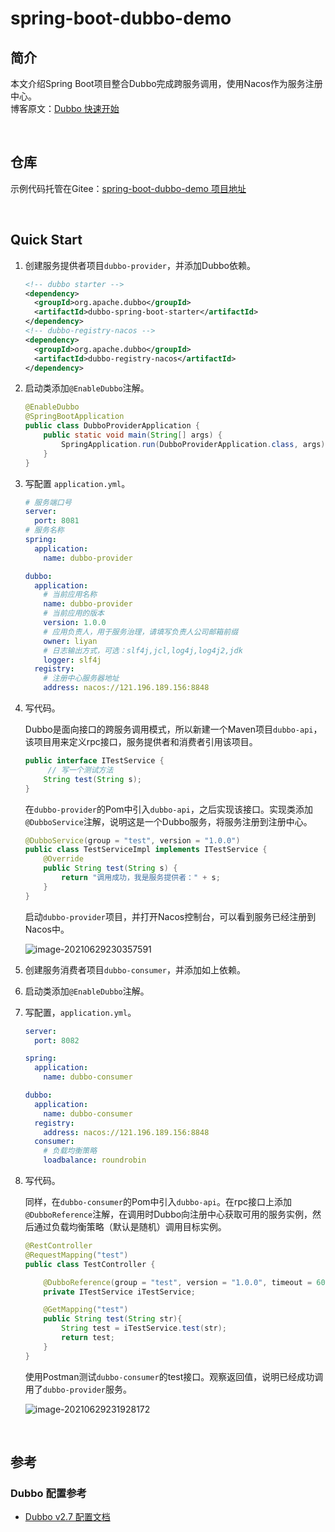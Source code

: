 # spring-boot-dubbo-demo

## 简介

本文介绍Spring Boot项目整合Dubbo完成跨服务调用，使用Nacos作为服务注册中心。  
博客原文：[Dubbo 快速开始](https://www.shiguangping.com/spring-boot-dubbo.html)

<br>

## 仓库

示例代码托管在Gitee：[spring-boot-dubbo-demo 项目地址](https://gitee.com/ENNRIAAA/spring-boot-dubbo-demo.git)

<br>

## Quick Start

1. 创建服务提供者项目`dubbo-provider`，并添加Dubbo依赖。

   ```xml
   <!-- dubbo starter -->
   <dependency>
     <groupId>org.apache.dubbo</groupId>
     <artifactId>dubbo-spring-boot-starter</artifactId>
   </dependency>
   <!-- dubbo-registry-nacos -->
   <dependency>
     <groupId>org.apache.dubbo</groupId>
     <artifactId>dubbo-registry-nacos</artifactId>
   </dependency>
   ```

2. 启动类添加`@EnableDubbo`注解。

   ```java
   @EnableDubbo
   @SpringBootApplication
   public class DubboProviderApplication {
       public static void main(String[] args) {
           SpringApplication.run(DubboProviderApplication.class, args);
       }
   }
   ```

3. 写配置 `application.yml`。

   ```yaml
   # 服务端口号
   server:
     port: 8081
   # 服务名称
   spring:
     application:
       name: dubbo-provider
   
   dubbo:
     application:
       # 当前应用名称
       name: dubbo-provider
       # 当前应用的版本
       version: 1.0.0
       # 应用负责人，用于服务治理，请填写负责人公司邮箱前缀
       owner: liyan
       # 日志输出方式，可选：slf4j,jcl,log4j,log4j2,jdk
       logger: slf4j
     registry:
       # 注册中心服务器地址
       address: nacos://121.196.189.156:8848
   ```

4. 写代码。

   Dubbo是面向接口的跨服务调用模式，所以新建一个Maven项目`dubbo-api`，该项目用来定义rpc接口，服务提供者和消费者引用该项目。

   ```java
   public interface ITestService {
   		// 写一个测试方法
       String test(String s);
   }
   ```

   在`dubbo-provider`的Pom中引入`dubbo-api`，之后实现该接口。实现类添加`@DubboService`注解，说明这是一个Dubbo服务，将服务注册到注册中心。

   ```java
   @DubboService(group = "test", version = "1.0.0")
   public class TestServiceImpl implements ITestService {
       @Override
       public String test(String s) {
           return "调用成功，我是服务提供者：" + s;
       }
   }
   ```

   启动`dubbo-provider`项目，并打开Nacos控制台，可以看到服务已经注册到Nacos中。

   ![image-20210629230357591](https://images.shiguangping.com/imgs/20210629230358.png)

5. 创建服务消费者项目`dubbo-consumer`，并添加如上依赖。

6. 启动类添加`@EnableDubbo`注解。

7. 写配置，`application.yml`。

   ```yaml
   server:
     port: 8082
   
   spring:
     application:
       name: dubbo-consumer
   
   dubbo:
     application:
       name: dubbo-consumer
     registry:
       address: nacos://121.196.189.156:8848
     consumer:
       # 负载均衡策略
       loadbalance: roundrobin
   ```

8. 写代码。

   同样，在`dubbo-consumer`的Pom中引入`dubbo-api`。在rpc接口上添加`@DubboReference`注解，在调用时Dubbo向注册中心获取可用的服务实例，然后通过负载均衡策略（默认是随机）调用目标实例。

   ```java
   @RestController
   @RequestMapping("test")
   public class TestController {
   
       @DubboReference(group = "test", version = "1.0.0", timeout = 6000)
       private ITestService iTestService;
   
       @GetMapping("test")
       public String test(String str){
           String test = iTestService.test(str);
           return test;
       }
   }
   ```

   使用Postman测试`dubbo-consumer`的test接口。观察返回值，说明已经成功调用了`dubbo-provider`服务。

   ![image-20210629231928172](https://images.shiguangping.com/imgs/20210629231928.png)



<br>



## 参考

### Dubbo 配置参考

- [Dubbo v2.7 配置文档](https://dubbo.apache.org/zh/docs/v2.7/user/references/xml/)

